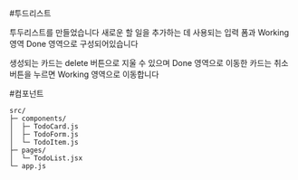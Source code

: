 #투드리스트

투두리스트를 만들었습니다
새로운 할 일을 추가하는 데 사용되는 입력 폼과
Working 영역 Done 영역으로 구성되어있습니다

생성되는 카드는 delete 버튼으로 지울 수 있으며 
Done 영역으로 이동한 카드는 취소 버튼을 누르면 Working 영역으로 이동합니다

#컴포넌트
```
src/
├─ components/
│  ├─ TodoCard.js
│  ├─ TodoForm.js
│  └─ TodoItem.js
├─ pages/
│  └─ TodoList.jsx
└─ app.js
```
